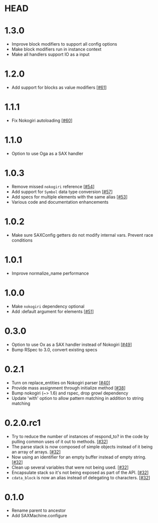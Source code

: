 # HEAD

# 1.3.0

* Improve block modifiers to support all config options
* Make block modifiers run in instance context
* Make all handlers support IO as a input

# 1.2.0

* Add support for blocks as value modifiers [[#61](https://github.com/pauldix/sax-machine/pull/61)]

# 1.1.1

* Fix Nokogiri autoloading [[#60](https://github.com/pauldix/sax-machine/pull/60)]

# 1.1.0

* Option to use Oga as a SAX handler

# 1.0.3

* Remove missed `nokogiri` reference [[#54](https://github.com/pauldix/sax-machine/pull/54)]
* Add support for `Symbol` data type conversion [[#57](https://github.com/pauldix/sax-machine/pull/57)]
* Add specs for multiple elements with the same alias [[#53](https://github.com/pauldix/sax-machine/pull/53)]
* Various code and documentation enhancements

# 1.0.2

* Make sure SAXConfig getters do not modify internal vars. Prevent race conditions

# 1.0.1

* Improve normalize_name performance

# 1.0.0

* Make `nokogiri` dependency optional
* Add :default argument for elements [[#51](https://github.com/pauldix/sax-machine/pull/51)]

# 0.3.0

* Option to use Ox as a SAX handler instead of Nokogiri [[#49](https://github.com/pauldix/sax-machine/pull/49)]
* Bump RSpec to 3.0, convert existing specs

# 0.2.1

* Turn on replace_entities on Nokogiri parser [[#40](https://github.com/pauldix/sax-machine/pull/40)]
* Provide mass assignment through initialize method [[#38](https://github.com/pauldix/sax-machine/pull/38)]
* Bump nokogiri (~> 1.6) and rspec, drop growl dependency
* Update 'with' option to allow pattern matching in addition to string matching

# 0.2.0.rc1

* Try to reduce the number of instances of respond_to? in the code by
  pulling common uses of it out to methods. [[#32](https://github.com/pauldix/sax-machine/pull/32)]
* The parse stack is now composed of simple objects instead of it being
  an array of arrays. [[#32](https://github.com/pauldix/sax-machine/pull/32)]
* Now using an identifier for an empty buffer instead of empty string. [[#32](https://github.com/pauldix/sax-machine/pull/32)]
* Clean up several variables that were not being used. [[#32](https://github.com/pauldix/sax-machine/pull/32)]
* Encapsulate stack so it's not being exposed as part of the API. [[#32](https://github.com/pauldix/sax-machine/pull/32)]
* `cdata_block` is now an alias instead of delegating to characters. [[#32](https://github.com/pauldix/sax-machine/pull/32)]

# 0.1.0

* Rename parent to ancestor
* Add SAXMachine.configure
